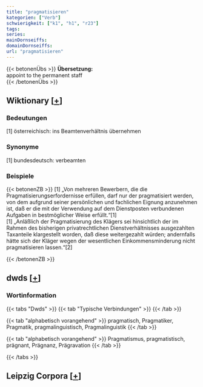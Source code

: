```yaml
---
title: "pragmatisieren"
kategorien: ["Verb"]
schwierigkeit: ["k1", "h1", "r23"]
tags:
series:
mainDornseiffs:
domainDornseiffs:
url: "pragmatisieren"
---
```


{{< betonenÜbs >}}
**Übersetzung:**  
appoint to the permanent staff  
{{< /betonenÜbs >}}

## Wiktionary [[+](https://de.wiktionary.org/wiki/pragmatisieren)]

### Bedeutungen
[1] österreichisch: ins Beamtenverhältnis übernehmen  

### Synonyme
[1] bundesdeutsch: verbeamten  

### Beispiele
{{< betonenZB >}}
[1] „Von mehreren Bewerbern, die die Pragmatisierungserfordernisse erfüllen, darf nur der pragmatisiert werden, von dem aufgrund seiner persönlichen und fachlichen Eignung anzunehmen ist, daß er die mit der Verwendung auf dem Dienstposten verbundenen Aufgaben in bestmöglicher Weise erfüllt.“[1]  
[1] „Anläßlich der Pragmatisierung des Klägers sei hinsichtlich der im Rahmen des bisherigen privatrechtlichen Dienstverhältnisses ausgezahlten Taxanteile klargestellt worden, daß diese weitergezahlt würden; andernfalls hätte sich der Kläger wegen der wesentlichen Einkommensminderung nicht pragmatisieren lassen.“[2]  

{{< /betonenZB >}}


## dwds [[+](https://www.dwds.de/wb/pragmatisieren)]

### Wortinformation
{{< tabs "Dwds" >}}
{{< tab "Typische Verbindungen" >}}
{{< /tab >}}

{{< tab "alphabetisch vorangehend" >}}
pragmatisch, Pragmatiker, Pragmatik, pragmalinguistisch, Pragmalinguistik
{{< /tab >}}

{{< tab "alphabetisch vorangehend" >}}
Pragmatismus, pragmatistisch, prägnant, Prägnanz, Prägravation
{{< /tab >}}

{{< /tabs >}}

## Leipzig Corpora [[+](https://corpora.uni-leipzig.de/en/res?word=pragmatisieren&corpusId=deu_newscrawl-public_2018)]

